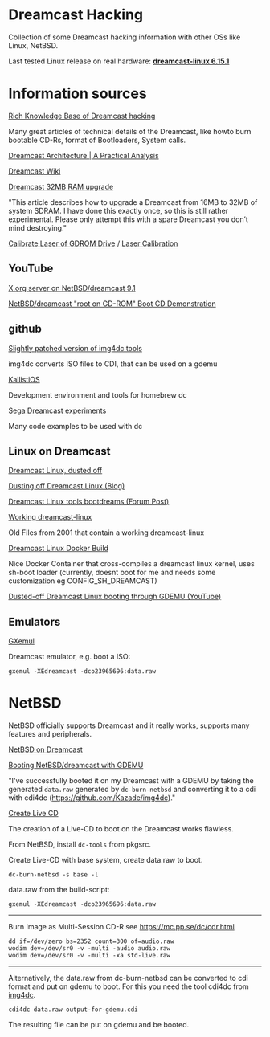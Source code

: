 # Dreamcast Hacking

Collection of some Dreamcast hacking information with other OSs like Linux, NetBSD.

Last tested Linux release on real hardware: **[dreamcast-linux 6.15.1](https://github.com/foxdrodd/dreamcast-linux)**

# Information sources

[Rich Knowledge Base of Dreamcast hacking](https://mc.pp.se/dc/sw.html)

Many great articles of technical details of the Dreamcast, like howto burn bootable CD-Rs, format of Bootloaders, System calls.

[Dreamcast Architecture | A Practical Analysis](https://classic.copetti.org/writings/consoles/dreamcast/)

[Dreamcast Wiki](https://dreamcast.wiki/Dreamcast.wiki)

[Dreamcast 32MB RAM upgrade](https://blog.ldtlb.com/2020/06/21/dreamcast-32mb-ram-upgrade.html)

"This article describes how to upgrade a Dreamcast from 16MB to 32MB of system SDRAM. I have done this exactly once, so this is still rather experimental. Please only attempt this with a spare Dreamcast you don’t mind destroying."

[Calibrate Laser of GDROM Drive](https://www.reddit.com/r/dreamcast/comments/45rto2/help_needed_measuring_potentiometer_resistance/)
/ [Laser Calibration](https://retro-hack.blogspot.com/2010/06/sega-dreamcast-laser-calibration-guide.html)

## YouTube

[X.org server on NetBSD/dreamcast 9.1](https://www.youtube.com/watch?v=ToVdC8B4waY&ab_channel=tsutsuii)

[NetBSD/dreamcast "root on GD-ROM" Boot CD Demonstration](https://www.youtube.com/watch?v=VJUbAvCg5NY&ab_channel=tsutsuii)

## github

[Slightly patched version of img4dc tools](https://github.com/Kazade/img4dc)

img4dc converts ISO files to CDI, that can be used on a gdemu

[KallistiOS](https://github.com/KallistiOS/KallistiOS)

Development environment and tools for homebrew dc

[Sega Dreamcast experiments](https://github.com/buhman/dreamcast)

Many code examples to be used with dc

## Linux on Dreamcast

[Dreamcast Linux, dusted off](https://github.com/classilla/dclinux)

[Dusting off Dreamcast Linux (Blog)](https://oldvcr.blogspot.com/2023/02/dusting-off-dreamcast-linux.html)

[Dreamcast Linux tools bootdreams (Forum Post)](https://www.dreamcast-talk.com/forum/viewtopic.php?t=15258)

[Working dreamcast-linux](http://www.lxdream.org/files/)

Old Files from 2001 that contain a working dreamcast-linux

[Dreamcast Linux Docker Build](https://github.com/andersevenrud/dreamcast-linux)

Nice Docker Container that cross-compiles a dreamcast linux kernel, uses sh-boot loader (currently, doesnt boot for me and needs some customization eg CONFIG_SH_DREAMCAST)

[Dusted-off Dreamcast Linux booting through GDEMU (YouTube)](https://www.youtube.com/watch?v=ygdGxo6wXM4)

## Emulators

[GXemul](https://gavare.se/gxemul/)

Dreamcast emulator, e.g. boot a ISO:

```
gxemul -XEdreamcast -dco23965696:data.raw 
```

# NetBSD

NetBSD officially supports Dreamcast and it really works, supports many features and peripherals.

[NetBSD on Dreamcast](https://wiki.netbsd.org/ports/dreamcast/)

[Booting NetBSD/dreamcast with GDEMU](https://mail-index.netbsd.org/port-dreamcast/2023/04/05/msg000323.html)

"I've successfully booted it on my Dreamcast with a GDEMU by taking the generated `data.raw` generated by `dc-burn-netbsd` and converting it to a cdi with cdi4dc (https://github.com/Kazade/img4dc)."



[Create Live CD](https://github.com/abs0/dc-burn-netbsd)

The creation of a Live-CD to boot on the Dreamcast works flawless.

From NetBSD, install `dc-tools` from pkgsrc.

Create Live-CD with base system, create data.raw to boot.

```
dc-burn-netbsd -s base -l
```

data.raw from the build-script:
```
gxemul -XEdreamcast -dco23965696:data.raw 
```

---
Burn Image as Multi-Session CD-R
see https://mc.pp.se/dc/cdr.html

```
dd if=/dev/zero bs=2352 count=300 of=audio.raw 
wodim dev=/dev/sr0 -v -multi -audio audio.raw
wodim dev=/dev/sr0 -v -multi -xa std-live.raw 
```

---

Alternatively, the data.raw from dc-burn-netbsd can be converted to cdi format and put on gdemu to boot. For this you need the tool cdi4dc from [img4dc](https://github.com/Kazade/img4dc).

```
cdi4dc data.raw output-for-gdemu.cdi
```
The resulting file can be put on gdemu and be booted.
